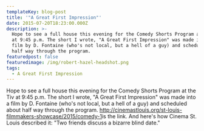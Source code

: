 ```yaml
---
templateKey: blog-post
title: '"A Great First Impression"'
date: 2015-07-20T18:23:00.000Z
description: >-
  Hope to see a full house this evening for the Comedy Shorts Program at the Tiv
  at 9:45 p.m. The short I wrote, "A Great First Impression" was made into a
  film by D. Fontaine (who's not local, but a hell of a guy) and scheduled about
  half way through the program. 
featuredpost: false
featuredimage: /img/robert-hazel-headshot.png
tags:
  - A Great First Impression
---
```

Hope to see a full house this evening for the Comedy Shorts Program at the Tiv at 9:45 p.m. The short I wrote, "A Great First Impression" was made into a film by D. Fontaine (who's not local, but a hell of a guy) and scheduled about half way through the program. <http://cinemastlouis.org/st-louis-filmmakers-showcase/2015/comedy-1>is the link. And here's how Cinema St. Louis described it: "Two friends discuss a bizarre blind date."
